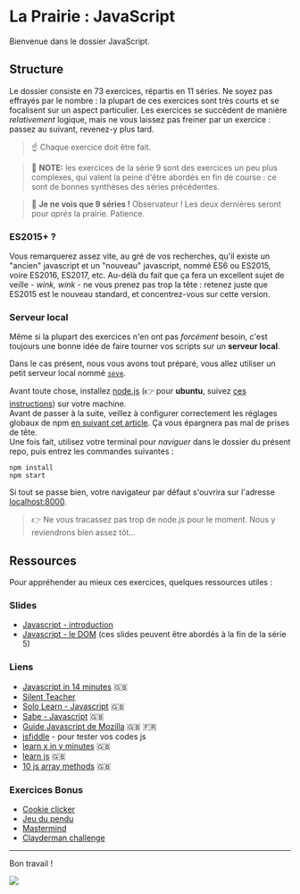 # La Prairie : JavaScript

Bienvenue dans le dossier JavaScript.

## Structure

Le dossier consiste en 73 exercices, répartis en 11 séries.
Ne soyez pas effrayés par le nombre : la plupart de ces exercices sont très courts et se focalisent sur un aspect particulier.
Les exercices se succèdent de manière _relativement_ logique, mais ne vous laissez pas freiner par un exercice : passez au suivant, revenez-y plus tard.

> ☝️ Chaque exercice doit être fait.

> 🤟 **NOTE:** les exercices de la série 9 sont des exercices un peu plus complexes, qui valent la peine d'être abordés en fin de course : ce sont de bonnes synthèses des séries précédentes.

> 🤔 **Je ne vois que 9 séries !** Observateur ! Les deux dernières seront pour _après_ la prairie. Patience.

### ES2015+ ?

Vous remarquerez assez vite, au gré de vos recherches, qu'il existe un "ancien" javascript et un "nouveau" javascript, nommé ES6 ou ES2015, voire ES2016, ES2017, etc.
Au-délà du fait que ça fera un excellent sujet de veille - *wink, wink* - ne vous prenez pas trop la tête : retenez juste que ES2015 est le nouveau standard, et concentrez-vous sur cette version.

### Serveur local

Même si la plupart des exercices n'en ont pas _forcément_ besoin, c'est toujours une bonne idée de faire tourner vos scripts sur un **serveur local**.

Dans le cas présent, nous vous avons tout préparé, vous allez utiliser un petit serveur local nommé [`seve`](https://github.com/leny/seve).

Avant toute chose, installez [node.js](https://nodejs.org/en) (👉 pour **ubuntu**, suivez [ces instructions](https://github.com/nodesource/distributions/blob/master/README.md#deb))  sur votre machine.  
Avant de passer à la suite, veillez à configurer correctement les réglages globaux de npm [en suivant cet article](https://docs.npmjs.com/resolving-eacces-permissions-errors-when-installing-packages-globally#manually-change-npms-default-directory). Ça vous épargnera pas mal de prises de tête.  
Une fois fait, utilisez votre terminal pour *naviguer* dans le dossier du présent repo, puis entrez les commandes suivantes :

	npm install
	npm start

Si tout se passe bien, votre navigateur par défaut s'ouvrira sur l'adresse [localhost:8000](https://localhost:8000).

> 👉 Ne vous tracassez pas trop de node.js pour le moment. Nous y reviendrons bien assez tôt...

## Ressources

Pour appréhender au mieux ces exercices, quelques ressources utiles :

### Slides

- [Javascript - introduction](https://docs.google.com/presentation/d/156vrNVBSOSy_YdHRKbaoqXfr3GALC2dtZFbaU-pR5eI/edit#slide=id.g35f391192_04)
- [Javascript - le DOM](https://docs.google.com/presentation/d/1zcucIJ-y8xyT5rjCE5hpPjBWq-RjIBusuXvIygfnqPQ/edit?usp=sharing) (ces slides peuvent être abordés à la fin de la série 5)

### Liens

- [Javascript in 14 minutes](https://jgthms.com/javascript-in-14-minutes/) 🇬🇧
- [Silent Teacher](http://silentteacher.toxicode.fr/)
- [Solo Learn - Javascript](https://www.sololearn.com/Course/JavaScript/) 🇬🇧
- [Sabe - Javascript](https://sabe.io/classes/javascript) 🇬🇧
- [Guide Javascript de Mozilla](https://developer.mozilla.org/fr/docs/Web/JavaScript/Guide/Apropos) 🇬🇧 🇫🇷
- [jsfiddle](https://jsfiddle.net/) - pour tester vos codes js
- [learn x in y minutes](https://learnxinyminutes.com/docs/javascript/) 🇬🇧
- [learn js](http://www.learn-js.org/) 🇬🇧
- [10 js array methods](https://dev.to/frugencefidel/10-javascript-array-methods-you-should-know-4lk3) 🇬🇧

### Exercices Bonus

* [Cookie clicker](exercices-bonus/cookie-clicker)
* [Jeu du pendu](exercices-bonus/jeu-du-pendu)
* [Mastermind](exercices-bonus/mastermind)
* [Clayderman challenge](exercices-bonus/web-audio-api)

* * *

Bon travail !

![](https://media.giphy.com/media/xT9DPPqwOCoxi3ASWc/giphy.gif)
